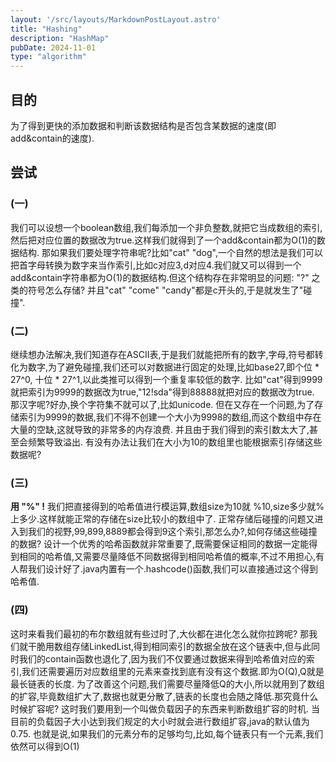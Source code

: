 ```yaml
---
layout: '/src/layouts/MarkdownPostLayout.astro'
title: "Hashing"  
description: "HashMap"  
pubDate: 2024-11-01   
type: "algorithm" 
---
```

## 目的
为了得到更快的添加数据和判断该数据结构是否包含某数据的速度(即add&contain的速度).
## 尝试
### (一)
我们可以设想一个boolean数组,我们每添加一个非负整数,就把它当成数组的索引,然后把对应位置的数据改为true.这样我们就得到了一个add&contain都为O(1)的数据结构.
那如果我们要处理字符串呢?比如"cat" "dog",一个自然的想法是我们可以把首字母转换为数字来当作索引,比如c对应3,d对应4.我们就又可以得到一个add&contain字符串都为O(1)的数据结构.但这个结构存在非常明显的问题:
"?" 之类的符号怎么存储? 
并且"cat" "come" "candy"都是c开头的,于是就发生了"碰撞".
### (二)
继续想办法解决,我们知道存在ASCII表,于是我们就能把所有的数字,字母,符号都转化为数字,为了避免碰撞,我们还可以对数据进行固定的处理,比如base27,即个位 * 27^0, 十位 * 27^1,以此类推可以得到一个重复率较低的数字.
比如"cat"得到9999就把索引为9999的数据改为true,"12!sda"得到88888就把对应的数据改为true.
那汉字呢?好办,换个字符集不就可以了,比如unicode.
但在又存在一个问题,为了存储索引为9999的数据,我们不得不创建一个大小为9998的数组,而这个数组中存在大量的空缺,这就导致的非常多的内存浪费.
并且由于我们得到的索引数太大了,甚至会频繁导致溢出.
有没有办法让我们在大小为10的数组里也能根据索引存储这些数据呢?
### (三)
**用 "%" !**
我们把直接得到的哈希值进行模运算,数组size为10就 %10,size多少就%上多少.这样就能正常的存储在size比较小的数组中了.
正常存储后碰撞的问题又进入到我们的视野,99,899,8889都会得到9这个索引,那怎么办?,如何存储这些碰撞的数据?
设计一个优秀的哈希函数就非常重要了,既需要保证相同的数据一定能得到相同的哈希值,又需要尽量降低不同数据得到相同哈希值的概率,不过不用担心,有人帮我们设计好了.java内置有一个.hashcode()函数,我们可以直接通过这个得到哈希值.
### (四)
这时来看我们最初的布尔数组就有些过时了,大伙都在进化怎么就你拉跨呢?
那我们就干脆用数组存储LinkedList,得到相同索引的数据全放在这个链表中,但与此同时我们的contain函数也退化了,因为我们不仅要通过数据来得到哈希值对应的索引,我们还需要遍历对应数组里的元素来查找到底有没有这个数据.即为O(Q),Q就是最长链表的长度.
为了改善这个问题,我们需要尽量降低Q的大小,所以就用到了数组的扩容,毕竟数组扩大了,数据也就更分散了,链表的长度也会随之降低.那究竟什么时候扩容呢?
这时我们要用到一个叫做负载因子的东西来判断数组扩容的时机.
当目前的负载因子大小达到我们规定的大小时就会进行数组扩容,java的默认值为0.75.
也就是说,如果我们的元素分布的足够均匀,比如,每个链表只有一个元素,我们依然可以得到O(1)